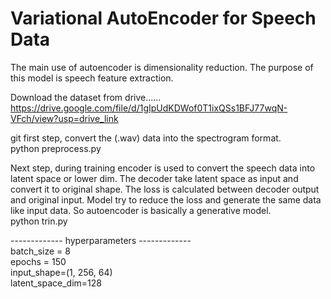 # Variational AutoEncoder for Speech Data

The main use of autoencoder is dimensionality reduction. The purpose of this model is speech feature extraction. 


Download the dataset from drive......
https://drive.google.com/file/d/1gIpUdKDWof0T1ixQSs1BFJ77wqN-VFch/view?usp=drive_link


git first step, convert the (.wav) data into the spectrogram format.
<br>
python preprocess.py

Next step, during training encoder is used to convert the speech data into latent space or lower dim. The decoder take latent space as input and convert it to original shape. The loss is calculated between decoder output and original input. Model try to reduce the loss and generate the same data like input data. So autoencoder is basically a generative model.
<br>
python trin.py

------------- hyperparameters -------------
<br>
batch_size = 8
<br>
epochs = 150
<br>
input_shape=(1, 256, 64)
<br>
latent_space_dim=128
<br>


 
